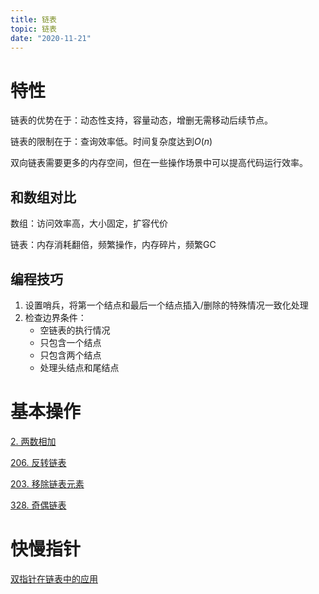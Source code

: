 ```yaml
---
title: 链表
topic: 链表
date: "2020-11-21"
---
```


# 特性

链表的优势在于：动态性支持，容量动态，增删无需移动后续节点。

链表的限制在于：查询效率低。时间复杂度达到$O(n)$

双向链表需要更多的内存空间，但在一些操作场景中可以提高代码运行效率。

## 和数组对比

数组：访问效率高，大小固定，扩容代价

链表：内存消耗翻倍，频繁操作，内存碎片，频繁GC

## 编程技巧

1. 设置哨兵，将第一个结点和最后一个结点插入/删除的特殊情况一致化处理
2. 检查边界条件：
   - 空链表的执行情况
   - 只包含一个结点
   - 只包含两个结点
   - 处理头结点和尾结点


# 基本操作

[2. 两数相加](/leetcode/0002.add-two-numbers/)

[206. 反转链表](/leetcode/0206.reverse-linked-list)

[203. 移除链表元素](/leetcode/0203.remove-linked-list-elements/)

[328. 奇偶链表](/leetcode/0328.odd-even-linked-list/)


# 快慢指针

[双指针在链表中的应用](/posts/two-points/#链表应用)